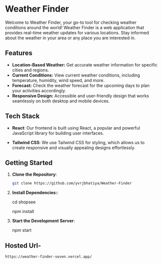 # Weather Finder

Welcome to Weather Finder, your go-to tool for checking weather conditions around the world! Weather Finder is a web application that provides real-time weather updates for various locations. Stay informed about the weather in your area or any place you are interested in.

## Features

- **Location-Based Weather:** Get accurate weather information for specific cities and regions.
- **Current Conditions:** View current weather conditions, including temperature, humidity, wind speed, and more.
- **Forecast:** Check the weather forecast for the upcoming days to plan your activities accordingly.
- **Responsive Design:** Accessible and user-friendly design that works seamlessly on both desktop and mobile devices.

## Tech Stack

- **React**: Our frontend is built using React, a popular and powerful JavaScript library for building user interfaces.

- **Tailwind CSS**: We use Tailwind CSS for styling, which allows us to create responsive and visually appealing designs effortlessly.


## Getting Started

1. **Clone the Repository**:

   ```bash
   git clone https://github.com/yvrjbhatiya/Weather-Finder

   ```

2. **Install Dependencies:**:

    cd shopsee
   
    npm install

4. **Start the Development Server**:

    npm start


## Hosted Url- 

   ```
   https://weather-finder-seven.vercel.app/
   ```